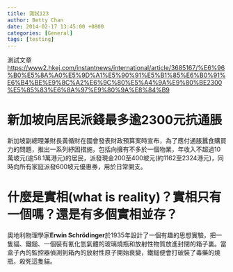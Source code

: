 ```yaml
---
title: 測試123
author: Betty Chan
date: 2014-02-17 13:45:00 +0800
categories: [General]
tags: [testing]
---
```


測試文章
https://www2.hkej.com/instantnews/international/article/3685167/%E6%96%B0%E5%8A%A0%E5%9D%A1%E5%90%91%E5%B1%85%E6%B0%91%E6%B4%BE%E9%8C%A2%E6%9C%80%E5%A4%9A%E9%80%BE2300%E5%85%83%E6%8A%97%E9%80%9A%E8%84%B9

# 新加坡向居民派錢最多逾2300元抗通脹

新加坡副總理兼財長黃循財在國會發表財政預算案時宣布，為了應付通脹蠶食購買力的問題，推出一系列紓困措施，包括向擁有不多於一個物業，年收入不超過10萬坡元(逾58.1萬港元)的居民，派發現金200至400坡元(約1162至2324港元)，同時向所有家庭派發600坡元優惠券，用於日常開支。

# 什麼是實相(what is reality)？實相只有一個嗎？還是有多個實相並存？

奧地利物理學家**Erwin Schrödinger**於1935年設計了一個有趣的思想實驗，把一隻貓、鐵鎚、一個裝有氰化氫氣體的玻璃燒瓶和放射性物質放進封閉的箱子裏。當盒子內的監控器偵測到箱內的放射性原子開始衰變，鐵鎚便會打破裝了毒藥的燒瓶，殺死這隻貓。